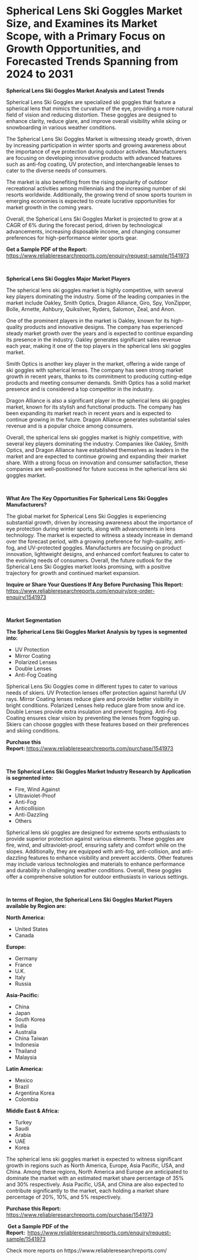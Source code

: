 <p><h1>Spherical Lens Ski Goggles Market Size, and Examines its Market Scope, with a Primary Focus on Growth Opportunities, and Forecasted Trends Spanning from 2024 to 2031</h1></p><p><strong>Spherical Lens Ski Goggles Market Analysis and Latest Trends</strong></p>
<p><p>Spherical Lens Ski Goggles are specialized ski goggles that feature a spherical lens that mimics the curvature of the eye, providing a more natural field of vision and reducing distortion. These goggles are designed to enhance clarity, reduce glare, and improve overall visibility while skiing or snowboarding in various weather conditions.</p><p>The Spherical Lens Ski Goggles Market is witnessing steady growth, driven by increasing participation in winter sports and growing awareness about the importance of eye protection during outdoor activities. Manufacturers are focusing on developing innovative products with advanced features such as anti-fog coating, UV protection, and interchangeable lenses to cater to the diverse needs of consumers.</p><p>The market is also benefiting from the rising popularity of outdoor recreational activities among millennials and the increasing number of ski resorts worldwide. Additionally, the growing trend of snow sports tourism in emerging economies is expected to create lucrative opportunities for market growth in the coming years.</p><p>Overall, the Spherical Lens Ski Goggles Market is projected to grow at a CAGR of 6% during the forecast period, driven by technological advancements, increasing disposable income, and changing consumer preferences for high-performance winter sports gear.</p></p>
<p><strong>Get a Sample PDF of the Report:&nbsp;</strong> <a href="https://www.reliableresearchreports.com/enquiry/request-sample/1541973">https://www.reliableresearchreports.com/enquiry/request-sample/1541973</a></p>
<p>&nbsp;</p>
<p><strong>Spherical Lens Ski Goggles Major Market Players</strong></p>
<p><p>The spherical lens ski goggles market is highly competitive, with several key players dominating the industry. Some of the leading companies in the market include Oakley, Smith Optics, Dragon Alliance, Giro, Spy, VonZipper, Bolle, Arnette, Ashbury, Quiksilver, Ryders, Salomon, Zeal, and Anon.</p><p>One of the prominent players in the market is Oakley, known for its high-quality products and innovative designs. The company has experienced steady market growth over the years and is expected to continue expanding its presence in the industry. Oakley generates significant sales revenue each year, making it one of the top players in the spherical lens ski goggles market.</p><p>Smith Optics is another key player in the market, offering a wide range of ski goggles with spherical lenses. The company has seen strong market growth in recent years, thanks to its commitment to producing cutting-edge products and meeting consumer demands. Smith Optics has a solid market presence and is considered a top competitor in the industry.</p><p>Dragon Alliance is also a significant player in the spherical lens ski goggles market, known for its stylish and functional products. The company has been expanding its market reach in recent years and is expected to continue growing in the future. Dragon Alliance generates substantial sales revenue and is a popular choice among consumers.</p><p>Overall, the spherical lens ski goggles market is highly competitive, with several key players dominating the industry. Companies like Oakley, Smith Optics, and Dragon Alliance have established themselves as leaders in the market and are expected to continue growing and expanding their market share. With a strong focus on innovation and consumer satisfaction, these companies are well-positioned for future success in the spherical lens ski goggles market.</p></p>
<p>&nbsp;</p>
<p><strong>What Are The Key Opportunities For Spherical Lens Ski Goggles Manufacturers?</strong></p>
<p><p>The global market for Spherical Lens Ski Goggles is experiencing substantial growth, driven by increasing awareness about the importance of eye protection during winter sports, along with advancements in lens technology. The market is expected to witness a steady increase in demand over the forecast period, with a growing preference for high-quality, anti-fog, and UV-protected goggles. Manufacturers are focusing on product innovation, lightweight designs, and enhanced comfort features to cater to the evolving needs of consumers. Overall, the future outlook for the Spherical Lens Ski Goggles market looks promising, with a positive trajectory for growth and continued market expansion.</p></p>
<p><strong>Inquire or Share Your Questions If Any Before Purchasing This Report:</strong> <a href="https://www.reliableresearchreports.com/enquiry/pre-order-enquiry/1541973">https://www.reliableresearchreports.com/enquiry/pre-order-enquiry/1541973</a></p>
<p>&nbsp;</p>
<p><strong>Market Segmentation</strong></p>
<p><strong>The Spherical Lens Ski Goggles Market Analysis by types is segmented into:</strong></p>
<p><ul><li>UV Protection</li><li>Mirror Coating</li><li>Polarized Lenses</li><li>Double Lenses</li><li>Anti-Fog Coating</li></ul></p>
<p><p>Spherical Lens Ski Goggles come in different types to cater to various needs of skiers. UV Protection lenses offer protection against harmful UV rays. Mirror Coating lenses reduce glare and provide better visibility in bright conditions. Polarized Lenses help reduce glare from snow and ice. Double Lenses provide extra insulation and prevent fogging. Anti-Fog Coating ensures clear vision by preventing the lenses from fogging up. Skiers can choose goggles with these features based on their preferences and skiing conditions.</p></p>
<p><strong>Purchase this Report:&nbsp;</strong><a href="https://www.reliableresearchreports.com/purchase/1541973">https://www.reliableresearchreports.com/purchase/1541973</a></p>
<p>&nbsp;</p>
<p><strong>The Spherical Lens Ski Goggles Market Industry Research by Application is segmented into:</strong></p>
<p><ul><li>Fire, Wind Against</li><li>Ultraviolet-Proof</li><li>Anti-Fog</li><li>Anticollision</li><li>Anti-Dazzling</li><li>Others</li></ul></p>
<p><p>Spherical lens ski goggles are designed for extreme sports enthusiasts to provide superior protection against various elements. These goggles are fire, wind, and ultraviolet-proof, ensuring safety and comfort while on the slopes. Additionally, they are equipped with anti-fog, anti-collision, and anti-dazzling features to enhance visibility and prevent accidents. Other features may include various technologies and materials to enhance performance and durability in challenging weather conditions. Overall, these goggles offer a comprehensive solution for outdoor enthusiasts in various settings.</p></p>
<p>&nbsp;</p>
<p><strong>In terms of Region, the Spherical Lens Ski Goggles Market Players available by Region are:</strong></p>
<p>
    <p> <strong> North America: </strong>
        <ul>
            <li>United States</li>
            <li>Canada</li>
        </ul>
        </p> 
    <p> <strong> Europe: </strong>
        <ul>
            <li>Germany</li>
            <li>France</li>
            <li>U.K.</li>
            <li>Italy</li>
            <li>Russia</li>
        </ul>
        </p> 
    <p> <strong> Asia-Pacific: </strong>
        <ul>
            <li>China</li>
            <li>Japan</li>
            <li>South Korea</li>
            <li>India</li>
            <li>Australia</li>
            <li>China Taiwan</li>
            <li>Indonesia</li>
            <li>Thailand</li>
            <li>Malaysia</li>
        </ul>
        </p> 
    <p> <strong> Latin America: </strong>
        <ul>
            <li>Mexico</li>
            <li>Brazil</li>
            <li>Argentina Korea</li>
            <li>Colombia</li>
        </ul>
        </p> 
    <p> <strong> Middle East & Africa: </strong>
        <ul>
            <li>Turkey</li>
            <li>Saudi</li>
            <li>Arabia</li>
            <li>UAE</li>
            <li>Korea</li>
        </ul>
    </p>
    </p>
<p><p>The spherical lens ski goggles market is expected to witness significant growth in regions such as North America, Europe, Asia Pacific, USA, and China. Among these regions, North America and Europe are anticipated to dominate the market with an estimated market share percentage of 35% and 30% respectively. Asia Pacific, USA, and China are also expected to contribute significantly to the market, each holding a market share percentage of 20%, 10%, and 5% respectively.</p></p>
<p><strong>Purchase this Report: </strong><a href="https://www.reliableresearchreports.com/purchase/1541973">https://www.reliableresearchreports.com/purchase/1541973</a></p>
<p>&nbsp;<strong>Get a Sample PDF of the Report:&nbsp;&nbsp;</strong><a href="https://www.reliableresearchreports.com/enquiry/request-sample/1541973">https://www.reliableresearchreports.com/enquiry/request-sample/1541973</a></p>
<p><strong></strong></p>
<p>Check more reports on https://www.reliableresearchreports.com/</p>